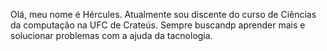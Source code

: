 Olá, meu nome é Hércules. 
Atualmente sou discente do curso de Ciências da computação na UFC de Crateús.
Sempre buscandp aprender mais e solucionar problemas com a ajuda da tacnologia.

<!---
Hercules-F/Hercules-F is a ✨ special ✨ repository because its `README.md` (this file) appears on your GitHub profile.
You can click the Preview link to take a look at your changes.
--->
